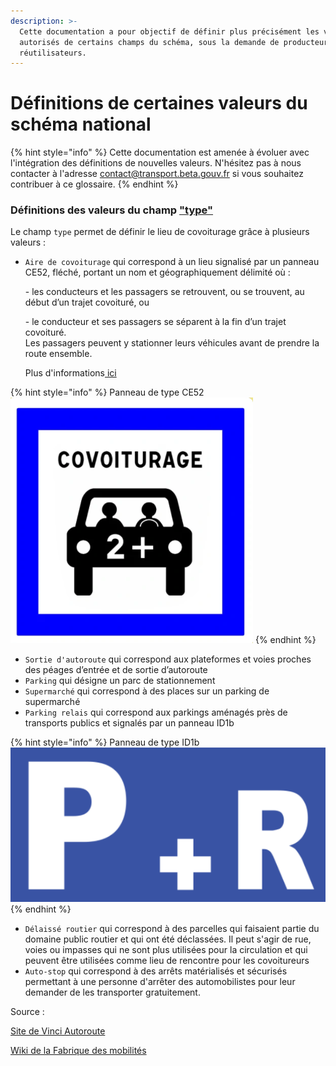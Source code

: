 ```yaml
---
description: >-
  Cette documentation a pour objectif de définir plus précisément les valeurs
  autorisés de certains champs du schéma, sous la demande de producteurs et
  réutilisateurs.
---
```


# Définitions de certaines valeurs du schéma national

{% hint style="info" %}
Cette documentation est amenée à évoluer avec l'intégration des définitions de nouvelles valeurs. N'hésitez pas à nous contacter à l'adresse  [contact@transport.beta.gouv.fr](mailto:contact@transport.beta.gouv.fr) si vous souhaitez contribuer à ce glossaire.
{% endhint %}

### Définitions des valeurs du champ ["type" ](https://schema.data.gouv.fr/etalab/schema-lieux-covoiturage/0.2.2/documentation.html#propriete-type)

Le champ `type` permet de définir le lieu de covoiturage grâce à plusieurs valeurs :&#x20;

*   `Aire de covoiturage` qui correspond à un lieu signalisé par un panneau CE52, fléché, portant un nom et géographiquement délimité où :

    \- les conducteurs et les passagers se retrouvent, ou se trouvent, au début d’un trajet covoituré, ou

    \- le conducteur et ses passagers se séparent à la fin d’un trajet covoituré.\
    Les passagers peuvent y stationner leurs véhicules avant de prendre la route ensemble. &#x20;

    Plus d'informations[ ici](https://wiki.lafabriquedesmobilites.fr/wiki/D%C3%A9finition\_d'une\_aire\_de\_Covoiturage)&#x20;

{% hint style="info" %}
Panneau de type CE52 \
![](<../../.gitbook/assets/image (169) (1) (1) (1).png>)
{% endhint %}

* `Sortie d'autoroute` qui correspond aux plateformes et voies proches des péages d’entrée et de sortie d’autoroute
* `Parking` qui désigne un parc de stationnement
* `Supermarché` qui correspond à des places sur un parking de supermarché
* `Parking relais` qui correspond aux parkings aménagés près de transports publics et signalés par un panneau ID1b&#x20;

{% hint style="info" %}
Panneau de type ID1b\
![](<../../.gitbook/assets/image (168) (1).png>)
{% endhint %}

* `Délaissé routier` qui correspond à des parcelles qui faisaient partie du domaine public routier et qui ont été déclassées. Il peut s'agir de rue, voies ou impasses qui ne sont plus utilisées pour la circulation et qui peuvent être utilisées comme lieu de rencontre pour les covoitureurs
* `Auto-stop` qui correspond à des arrêts matérialisés et sécurisés permettant à une personne d'arrêter des automobilistes pour leur demander de les transporter gratuitement.&#x20;







Source :&#x20;

[Site de Vinci Autoroute ](https://www.vinci-autoroutes.com/fr/conseils/ecomobilite/covoiturage/)

[Wiki de la Fabrique des mobilités ](https://wiki.lafabriquedesmobilites.fr/wiki/D%C3%A9finition\_d'une\_aire\_de\_Covoiturage)
